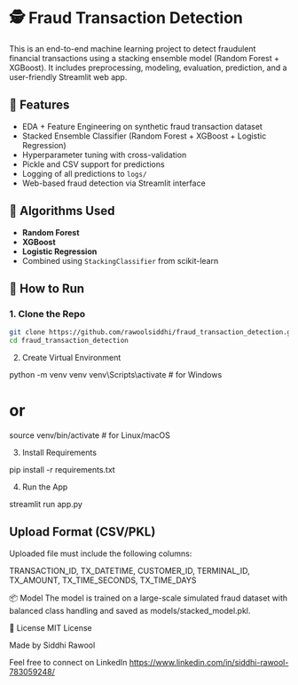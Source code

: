 # 🕵️ Fraud Transaction Detection

This is an end-to-end machine learning project to detect fraudulent financial transactions using a stacking ensemble model (Random Forest + XGBoost). It includes preprocessing, modeling, evaluation, prediction, and a user-friendly Streamlit web app.



## 🚀 Features

- EDA + Feature Engineering on synthetic fraud transaction dataset
- Stacked Ensemble Classifier (Random Forest + XGBoost + Logistic Regression)
- Hyperparameter tuning with cross-validation
- Pickle and CSV support for predictions
- Logging of all predictions to `logs/`
- Web-based fraud detection via Streamlit interface



## 🧠 Algorithms Used

- **Random Forest**
- **XGBoost**
- **Logistic Regression**
- Combined using `StackingClassifier` from scikit-learn




## 🧪 How to Run

### 1. Clone the Repo

```bash
git clone https://github.com/rawoolsiddhi/fraud_transaction_detection.git
cd fraud_transaction_detection

```

2. Create Virtual Environment

python -m venv venv
venv\Scripts\activate    # for Windows
# or
source venv/bin/activate # for Linux/macOS

3. Install Requirements

pip install -r requirements.txt

4. Run the App

streamlit run app.py



## Upload Format (CSV/PKL)
Uploaded file must include the following columns:

TRANSACTION_ID, TX_DATETIME, CUSTOMER_ID, TERMINAL_ID, TX_AMOUNT, TX_TIME_SECONDS, TX_TIME_DAYS


📦 Model
The model is trained on a large-scale simulated fraud dataset with balanced class handling and saved as models/stacked_model.pkl.

📃 License
MIT License


Made  by Siddhi Rawool

Feel free to connect on LinkedIn
https://www.linkedin.com/in/siddhi-rawool-783059248/
